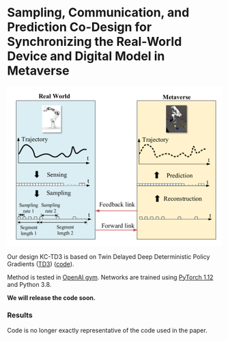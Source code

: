 # Sampling, Communication, and Prediction Co-Design for Synchronizing the Real-World Device and Digital Model in Metaverse

![teaser](assets/teaser.png)

Our design KC-TD3 is based on Twin Delayed Deep Deterministic Policy Gradients ([TD3](https://arxiv.org/abs/1802.09477)) ([code](https://github.com/sfujim/TD3)). 

Method is tested in [OpenAI gym](https://github.com/openai/gym). Networks are trained using [PyTorch 1.12](https://github.com/pytorch/pytorch) and Python 3.8. 

**We will release the code soon.**

### Results
Code is no longer exactly representative of the code used in the paper.
